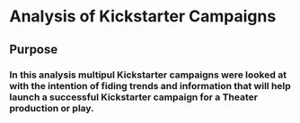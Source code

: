 # Analysis of Kickstarter Campaigns

## Purpose

### In this analysis multipul Kickstarter campaigns were looked at with the intention of fiding trends and information that will help launch a successful Kickstarter campaign for a Theater production or play.
